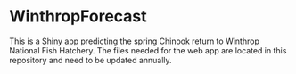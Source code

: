 # WinthropForecast
This is a Shiny app predicting the spring Chinook return to Winthrop National Fish Hatchery.
The files needed for the web app are located in this repository and need to be updated annually.

